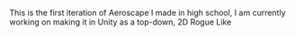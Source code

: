 This is the first iteration of Aeroscape I made in high school, I am currently working on making it in Unity as a top-down, 2D Rogue Like
